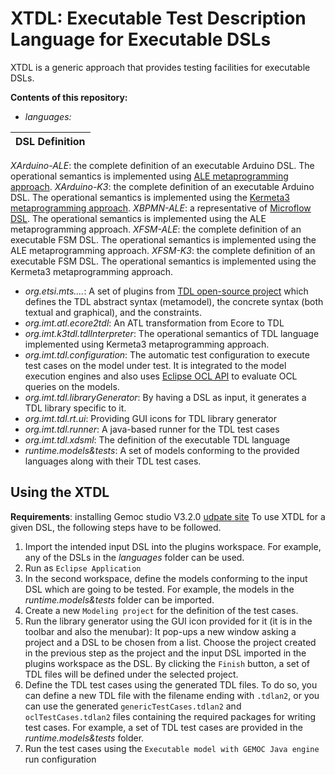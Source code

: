 # XTDL: Executable Test Description Language for Executable DSLs
XTDL is a generic approach that provides testing facilities for executable DSLs.

**Contents of this repository:**

- *languages:*

| DSL Definition| 
| ------ |
*XArduino-ALE*: the complete definition of an executable Arduino DSL. The operational semantics is implemented using [ALE metaprogramming approach](http://gemoc.org/ale-lang/). 
*XArduino-K3*: the complete definition of an executable Arduino DSL. The operational semantics is implemented using the [Kermeta3 metaprogramming approach](http://diverse-project.github.io/k3/).
*XBPMN-ALE*: a representative of [Microflow DSL](https://docs.mendix.com/refguide/microflows). The operational semantics is implemented using the ALE metaprogramming approach.
*XFSM-ALE*: the complete definition of an executable FSM DSL. The operational semantics is implemented using the ALE metaprogramming approach.
*XFSM-K3*: the complete definition of an executable FSM DSL. The operational semantics is implemented using the Kermeta3 metaprogramming approach.

- *org.etsi.mts....*: A set of plugins from [TDL open-source project](https://labs.etsi.org/rep/top/ide) which defines the TDL abstract syntax (metamodel), the concrete syntax (both textual and graphical), and the constraints.
- *org.imt.atl.ecore2tdl*: An ATL transformation from Ecore to TDL
- *org.imt.k3tdl.tdlInterpreter*: The operational semantics of TDL language implemented using Kermeta3 metaprogramming approach.
- *org.imt.tdl.configuration*: The automatic test configuration to execute test cases on the model under test. It is integrated to the model execution engines and also uses [Eclipse OCL API](https://download.eclipse.org/ocl/javadoc/6.4.0/) to evaluate OCL queries on the models.
- *org.imt.tdl.libraryGenerator*: By having a DSL as input, it generates a TDL library specific to it.
- *org.imt.tdl.rt.ui*: Providing GUI icons for TDL library generator
- *org.imt.tdl.runner*: A java-based runner for the TDL test cases
- *org.imt.tdl.xdsml*: The definition of the executable TDL language
- *runtime.models&tests*: A set of models conforming to the provided languages along with their TDL test cases.

## Using the XTDL
**Requirements**: installing Gemoc studio V3.2.0 [udpate site](http://download.eclipse.org/gemoc/updates/releases/3.2.0)
To use XTDL for a given DSL, the following steps have to be followed.
1. Import the intended input DSL into the plugins workspace. For example, any of the DSLs in the *languages* folder can be used.
2. Run as `Eclipse Application`
3. In the second workspace, define the models conforming to the input DSL which are going to be tested. For example, the models in the *runtime.models&tests* folder can be imported.
4. Create a new `Modeling project` for the definition of the test cases.
5. Run the library generator using the GUI icon provided for it (it is in the toolbar and also the menubar): It pop-ups a new window asking a project and a DSL to be chosen from a list. Choose the project created in the previous step as the project and the input DSL imported in the plugins workspace as the DSL. By clicking the `Finish` button, a set of TDL files will be defined under the selected project.
6. Define the TDL test cases using the generated TDL files. To do so, you can define a new TDL file with the filename ending with `.tdlan2`, or you can use the generated `genericTestCases.tdlan2` and `oclTestCases.tdlan2` files containing the required packages for writing test cases. For example, a set of TDL test cases are provided in the *runtime.models&tests* folder.
7. Run the test cases using the `Executable model with GEMOC Java engine` run configuration
